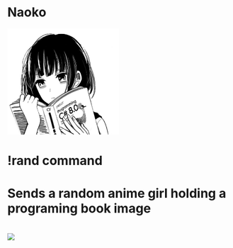 <h1>Naoko</h1>
<a href="https://github.com/zaki031/Naoko" target="_blank">
        <img width="50%" src="https://github.com/zaki031/Naoko/blob/main/imgs/pfp.png" alt="Naoko pfp">
      
  </a>


<h1>!rand command<h1>
<p>Sends a random anime girl holding a programing book image </p>
<img with="50%" src="[https://github.com/zaki031/Naoko/imgs/random.png](https://github.com/zaki031/Naoko/blob/main/imgs/random.png)https://github.com/zaki031/Naoko/blob/main/imgs/random.png"/>
